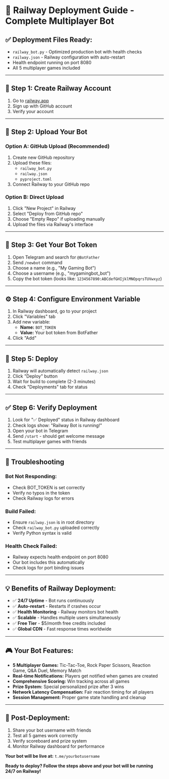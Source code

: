 # 🚀 Railway Deployment Guide - Complete Multiplayer Bot

## ✅ **Deployment Files Ready:**
- `railway_bot.py` - Optimized production bot with health checks
- `railway.json` - Railway configuration with auto-restart
- Health endpoint running on port 8080
- All 5 multiplayer games included

---

## 🔧 **Step 1: Create Railway Account**
1. Go to [railway.app](https://railway.app)
2. Sign up with GitHub account
3. Verify your account

---

## 📁 **Step 2: Upload Your Bot**

### Option A: GitHub Upload (Recommended)
1. Create new GitHub repository
2. Upload these files:
   - `railway_bot.py`
   - `railway.json` 
   - `pyproject.toml`
3. Connect Railway to your GitHub repo

### Option B: Direct Upload
1. Click "New Project" in Railway
2. Select "Deploy from GitHub repo" 
3. Choose "Empty Repo" if uploading manually
4. Upload the files via Railway's interface

---

## 🤖 **Step 3: Get Your Bot Token**
1. Open Telegram and search for `@BotFather`
2. Send `/newbot` command
3. Choose a name (e.g., "My Gaming Bot")
4. Choose a username (e.g., "mygamingbot_bot")
5. Copy the bot token (looks like: `1234567890:ABCdefGHIjklMNOpqrsTUVwxyz`)

---

## ⚙️ **Step 4: Configure Environment Variable**
1. In Railway dashboard, go to your project
2. Click "Variables" tab
3. Add new variable:
   - **Name:** `BOT_TOKEN`
   - **Value:** Your bot token from BotFather
4. Click "Add"

---

## 🚀 **Step 5: Deploy**
1. Railway will automatically detect `railway.json`
2. Click "Deploy" button
3. Wait for build to complete (2-3 minutes)
4. Check "Deployments" tab for status

---

## ✅ **Step 6: Verify Deployment**
1. Look for "✅ Deployed" status in Railway dashboard
2. Check logs show: "Railway Bot is running!"
3. Open your bot in Telegram
4. Send `/start` - should get welcome message
5. Test multiplayer games with friends

---

## 🔧 **Troubleshooting**

### Bot Not Responding:
- Check BOT_TOKEN is set correctly
- Verify no typos in the token
- Check Railway logs for errors

### Build Failed:
- Ensure `railway.json` is in root directory
- Check `railway_bot.py` uploaded correctly
- Verify Python syntax is valid

### Health Check Failed:
- Railway expects health endpoint on port 8080
- Our bot includes this automatically
- Check logs for port binding issues

---

## 💡 **Benefits of Railway Deployment:**
- ✅ **24/7 Uptime** - Bot runs continuously 
- ✅ **Auto-restart** - Restarts if crashes occur
- ✅ **Health Monitoring** - Railway monitors bot health
- ✅ **Scalable** - Handles multiple users simultaneously  
- ✅ **Free Tier** - $5/month free credits included
- ✅ **Global CDN** - Fast response times worldwide

---

## 🎮 **Your Bot Features:**
- **5 Multiplayer Games:** Tic-Tac-Toe, Rock Paper Scissors, Reaction Game, Q&A Duel, Memory Match
- **Real-time Notifications:** Players get notified when games are created
- **Comprehensive Scoring:** Win tracking across all games
- **Prize System:** Special personalized prize after 3 wins
- **Network Latency Compensation:** Fair reaction timing for all players
- **Session Management:** Proper game state handling and cleanup

---

## 🔄 **Post-Deployment:**
1. Share your bot username with friends
2. Test all 5 games work correctly
3. Verify scoreboard and prize system
4. Monitor Railway dashboard for performance

**Your bot will be live at:** `t.me/yourbotusername`

**Ready to deploy? Follow the steps above and your bot will be running 24/7 on Railway!**